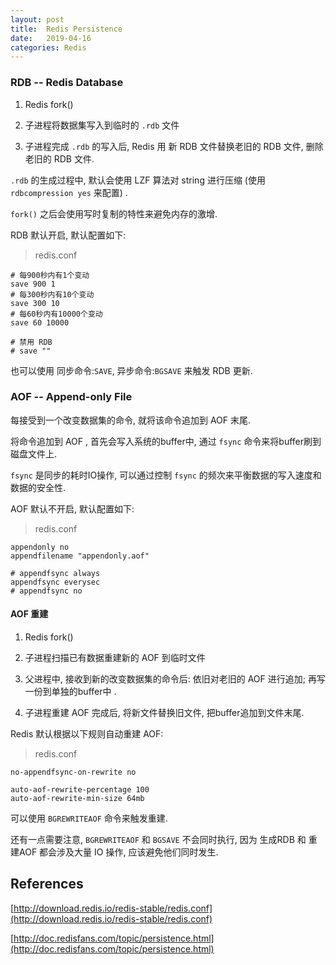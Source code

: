 ```yaml
---
layout: post
title:  Redis Persistence
date:   2019-04-16
categories: Redis
---
```


### RDB --  Redis Database

1. Redis fork()

2. 子进程将数据集写入到临时的 `.rdb` 文件

3. 子进程完成 `.rdb` 的写入后, Redis 用 新 RDB 文件替换老旧的 RDB 文件, 删除老旧的 RDB 文件.

`.rdb` 的生成过程中, 默认会使用 LZF 算法对 string 进行压缩 (使用 `rdbcompression yes` 来配置) . 

`fork()` 之后会使用写时复制的特性来避免内存的激增.


RDB 默认开启, 默认配置如下:

> redis.conf

```text
# 每900秒内有1个变动
save 900 1
# 每300秒内有10个变动
save 300 10
# 每60秒内有10000个变动
save 60 10000

# 禁用 RDB
# save ""
```

也可以使用 同步命令:`SAVE`, 异步命令:`BGSAVE` 来触发 RDB 更新.

### AOF -- Append-only File

每接受到一个改变数据集的命令, 就将该命令追加到 AOF 末尾. 

将命令追加到 AOF , 首先会写入系统的buffer中, 通过 `fsync` 命令来将buffer刷到磁盘文件上.  

`fsync` 是同步的耗时IO操作, 可以通过控制 `fsync` 的频次来平衡数据的写入速度和数据的安全性. 

AOF 默认不开启, 默认配置如下:

> redis.conf

```text
appendonly no
appendfilename "appendonly.aof"

# appendfsync always
appendfsync everysec
# appendfsync no
```


#### AOF 重建

1. Redis fork()

2. 子进程扫描已有数据重建新的 AOF 到临时文件

3. 父进程中, 接收到新的改变数据集的命令后: 依旧对老旧的 AOF 进行追加; 再写一份到单独的buffer中 .

4. 子进程重建 AOF 完成后, 将新文件替换旧文件, 把buffer追加到文件末尾.


Redis 默认根据以下规则自动重建 AOF:

> redis.conf

```text
no-appendfsync-on-rewrite no

auto-aof-rewrite-percentage 100
auto-aof-rewrite-min-size 64mb
```

可以使用 `BGREWRITEAOF` 命令来触发重建. 

还有一点需要注意, `BGREWRITEAOF` 和 `BGSAVE` 不会同时执行, 因为 生成RDB 和 重建AOF 都会涉及大量 IO 操作, 应该避免他们同时发生.



## References

[http://download.redis.io/redis-stable/redis.conf](http://download.redis.io/redis-stable/redis.conf)

[http://doc.redisfans.com/topic/persistence.html](http://doc.redisfans.com/topic/persistence.html)